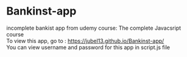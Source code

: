 # Bankinst-app
incomplete bankist app from udemy course: The complete Javacsript course <br>
To view this app, go to : https://jubel13.github.io/Bankinst-app/ <br>
You can view username and password for this app in script.js file
